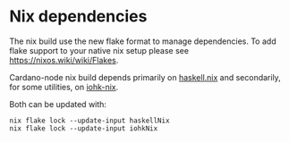 # Nix dependencies

The nix build use the new flake format to manage dependencies. To add flake support to your native nix setup please see https://nixos.wiki/wiki/Flakes.

Cardano-node nix build depends primarily on [haskell.nix](https://github.com/input-output-hk/haskell.nix) and secondarily, for some utilities, on [iohk-nix](https://github.com/input-output-hk/iohk-nix/).

Both can be updated with:

```
nix flake lock --update-input haskellNix
nix flake lock --update-input iohkNix
```
